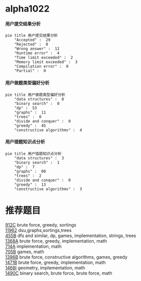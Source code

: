# alpha1022

<!-- tabs:start -->



#### **用户提交结果分析**

```mermaid
pie title 用户提交结果分析
    "Accepted" :  29
    "Rejected" :  0
    "Wrong answer" :  12
    "Runtime error" :  4
    "Time limit exceeded" :  2
    "Memory limit exceeded" :  3
    "Compilation error" :  0
    "Partial" :  0
```

#### **用户做题类型偏好分析**

```mermaid
pie title 用户做题类型偏好分析
    "data structures" :  0
    "binary search" :  0
    "dp" :  53
    "graphs" :  11
    "trees" :  0
    "divide and conquer" :  0
    "greedy" :  45
    "constructive algorithms" :  4
```
#### **用户错题知识点分析**

```mermaid
pie title 用户错题知识点分析
    "data structures" :  3
    "binary search" :  1
    "dp" :  7
    "graphs" :  00
    "trees" :  2
    "divide and conquer" :  0
    "greedy" :  13
    "constructive algorithms" :  3
```



<!-- tabs:end -->
# 推荐题目
[912C](https://codeforces.com/contest/912/problem/C)		brute force,
                        greedy,
                        sortings		  
[11962](https://codeforces.com/contest/1196/problem/2)		dsu,graphs,sortings,trees		  
[455B](https://codeforces.com/contest/455/problem/B)		dfs and similar,
                        dp,
                        games,
                        implementation,
                        strings,
                        trees		  
[1368A](https://codeforces.com/contest/1368/problem/A)		brute force,
                        greedy,
                        implementation,
                        math		  
[714A](https://codeforces.com/contest/714/problem/A)		implementation,
                        math		  
[705B](https://codeforces.com/contest/705/problem/B)		games,
                        math		  
[1396B](https://codeforces.com/contest/1396/problem/B)		brute force,
                        constructive algorithms,
                        games,
                        greedy		  
[1471B](https://codeforces.com/contest/1471/problem/B)		brute force,
                        greedy,
                        implementation,
                        math		  
[1468I](https://codeforces.com/contest/1468/problem/I)		geometry,
                        implementation,
                        math		  
[1490C](https://codeforces.com/contest/1490/problem/C)		binary search,
                        brute force,
                        brute force,
                        math		  
